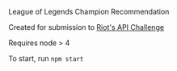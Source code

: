 League of Legends Champion Recommendation

Created for submission to [Riot's API Challenge](https://developer.riotgames.com/discussion/announcements/show/eoq3tZd1)

Requires node > 4

To start, run `npm start`